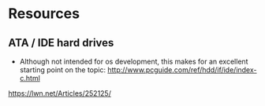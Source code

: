 Resources
=========

ATA / IDE hard drives
---------------------

* Although not intended for os development, this makes for an excellent starting point on the topic: http://www.pcguide.com/ref/hdd/if/ide/index-c.html

https://lwn.net/Articles/252125/
